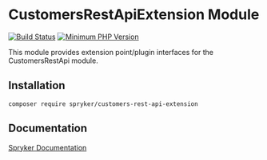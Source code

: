 # CustomersRestApiExtension Module
[![Build Status](https://travis-ci.org/spryker/customers-rest-api-extension.svg)](https://travis-ci.org/spryker/customers-rest-api-extension)
[![Minimum PHP Version](https://img.shields.io/badge/php-%3E%3D%207.3-8892BF.svg)](https://php.net/)

This module provides extension point/plugin interfaces for the CustomersRestApi module.

## Installation

```
composer require spryker/customers-rest-api-extension
```

## Documentation

[Spryker Documentation](https://academy.spryker.com/developing_with_spryker/module_guide/modules.html)
